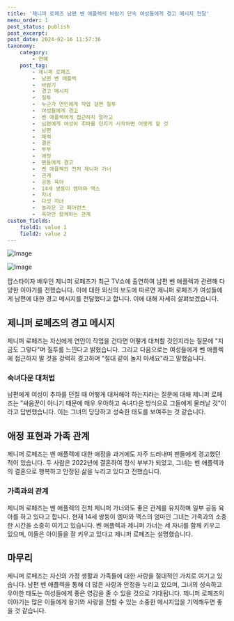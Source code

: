 ```yaml
---
title: '제니퍼 로페즈 남편 벤 애플렉의 바람기 단속 여성들에게 경고 메시지 전달'
menu_order: 1
post_status: publish
post_excerpt: 
post_date: 2024-02-16 11:57:36
taxonomy:
    category:
        - 연예
    post_tag:
        - 제니퍼 로페즈
        -  남편 벤 애플렉
        -  바람기
        -  경고 메시지
        -  질투
        -  누군가 연인에게 작업 걸면 질투
        -  여성들에게 경고
        -  벤 애플렉에게 접근하지 말라고
        -  남편에게 여성이 추파를 던지기 시작하면 어떻게 할 것
        -  남편
        -  매력
        -  결혼
        -  부부
        -  애정
        -  팬들에게 경고
        -  벤 애플렉의 전처 제니퍼 가너
        -  관계
        -  공동 육아
        -  14세 쌍둥이 엠마와 맥스
        -  자녀
        -  다섯 자녀
        -  놀라운 코 페어런츠
        -  육아만 함께하는 관계
custom_fields:
    field1: value 1
    field2: value 2
---
```


![Image](https://mimgnews.pstatic.net/image/112/2024/02/16/202402160740084417580_20240216074039_02_20240216074201288.jpg?type=w540)

![Image](https://ssl.pstatic.net/mimgnews/image/112/2024/02/16/202402160740084417580_20240216074039_01_20240216074201292.jpg?type=w540)

팝스타이자 배우인 제니퍼 로페즈가 최근 TV쇼에 출연하여 남편 벤 애플렉과 관련해 다양한 이야기를 전했습니다. 이에 대한 외신의 보도에 따르면 제니퍼 로페즈가 여성들에게 남편에 대한 경고 메시지를 전달했다고 합니다. 이에 대해 자세히 살펴보겠습니다.
## 제니퍼 로페즈의 경고 메시지
제니퍼 로페즈는 자신에게 연인이 작업을 건다면 어떻게 대처할 것인지라는 질문에 "지금도 그렇다"며 질투를 느낀다고 밝혔습니다. 그리고 다음으로는 여성들에게 벤 애플렉에 접근하지 말 것을 강력히 경고하며 "절대 같이 놀지 마세요"라고 말했습니다.
### 숙녀다운 대처법
남편에게 여성이 추파를 던질 때 어떻게 대처해야 하는지라는 질문에 대해 제니퍼 로페즈는 "싸움꾼이 아니기 때문에 매우 우아하고 숙녀다운 방식으로 그들에게 물러날 것"이라고 답변했습니다. 이는 그녀의 당당하고 성숙한 태도를 보여주는 것 같습니다.
## 애정 표현과 가족 관계
제니퍼 로페즈는 벤 애플렉에 대한 애정을 과거에도 자주 드러내며 팬들에게 경고했던 적이 있습니다. 두 사람은 2022년에 결혼하여 정식 부부가 되었고, 그녀는 벤 애플렉과의 결혼으로 행복하고 안정된 삶을 누리고 있다고 전했습니다.
### 가족과의 관계
제니퍼 로페즈는 벤 애플렉의 전처 제니퍼 가너와도 좋은 관계를 유지하며 일부 공동 육아를 하고 있다고 합니다. 현재 14세 쌍둥이 엠마와 맥스의 엄마인 그녀는 가족과의 소중한 시간을 소중히 여기고 있습니다. 벤 애플렉과 제니퍼 가너는 세 자녀를 함께 키우고 있으며, 이들은 아이들을 잘 키우고 있다고 제니퍼 로페즈는 설명했습니다.
## 마무리
제니퍼 로페즈는 자신의 가정 생활과 가족들에 대한 사랑을 절대적인 가치로 여기고 있습니다. 남편 벤 애플렉을 통해 더 많은 사랑과 안정을 누리고 있으며, 그녀의 성숙하고 우아한 태도는 여성들에게 좋은 영감을 줄 수 있을 것으로 기대됩니다. 제니퍼 로페즈의 이야기는 많은 이들에게 용기와 사랑을 전할 수 있는 소중한 메시지임을 기억해두면 좋을 것 같습니다.
